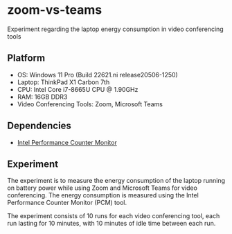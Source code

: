 # zoom-vs-teams
Experiment regarding the laptop energy consumption in video conferencing tools

## Platform
- OS: Windows 11 Pro (Build 22621.ni release20506-1250)
- Laptop: ThinkPad X1 Carbon 7th
- CPU: Intel Core i7-8665U CPU @ 1.90GHz
- RAM: 16GB DDR3
- Video Conferencing Tools: Zoom, Microsoft Teams

## Dependencies
- [Intel Performance Counter Monitor](https://github.com/intel/pcm)

## Experiment
The experiment is to measure the energy consumption of the laptop running on battery power while using Zoom and Microsoft Teams for video conferencing.
The energy consumption is measured using the Intel Performance Counter Monitor (PCM) tool.

The experiment consists of 10 runs for each video conferencing tool, each run lasting for 10 minutes, with 10 minutes of idle time between each run.
